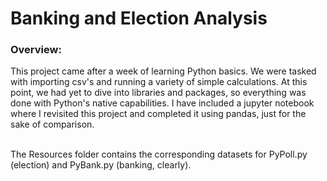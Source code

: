 # Banking and Election Analysis

<h3><b>Overview:</b></h3>
This project came after a week of learning Python basics. We were tasked with importing csv's and running a variety of simple calculations. At this point, we had yet to dive into libraries and packages, so everything was done with Python's native capabilities. I have included a jupyter notebook where I revisited this project and completed it using pandas, just for the sake of comparison. 
</br></br>

The Resources folder contains the corresponding datasets for PyPoll.py (election) and PyBank.py (banking, clearly). 